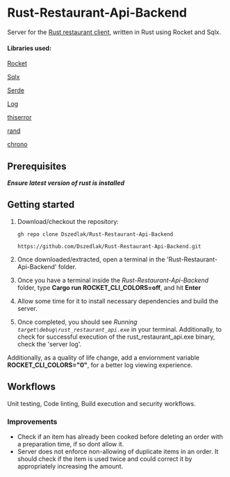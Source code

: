 # Rust-Restaurant-Api-Backend

Server for the [Rust restaurant client](https://github.com/Dszedlak/rust_restaurant_client/blob/master/README.md "Restaurant Client"), written in Rust using Rocket and Sqlx.

#### Libraries used:

[Rocket](https://crates.io/crates/rocket "Rocket.rs")

[Sqlx](https://crates.io/crates/sqlx "Sqlx")

[Serde](https://crates.io/crates/serde "Serde")

[Log](https://crates.io/crates/simplelog "Simplelog")

[thiserror](https://crates.io/crates/thiserror "thiserror")

[rand](https://crates.io/crates/rand "rand")

[chrono](https://crates.io/crates/chrono "chrono")

## Prerequisites

***Ensure latest version of rust is installed***

## Getting started

1. Download/checkout the repository:
   
    ```gh repo clone Dszedlak/Rust-Restaurant-Api-Backend```
  
    ```https://github.com/Dszedlak/Rust-Restaurant-Api-Backend.git```
  
 2. Once downloaded/extracted, open a terminal in the 'Rust-Restaurant-Api-Backend' folder.
 3. Once you have a terminal inside the *Rust-Restaurant-Api-Backend* folder, type **Cargo run ROCKET_CLI_COLORS=off**, and hit **Enter**
 4. Allow some time for it to install necessary dependencies and build the server.
 5. Once completed, you should see *Running `target\debug\rust_restaurant_api.exe`* in your terminal. Additionally, to check for successful execution of the rust_restaurant_api.exe binary, check the 'server log'.

Additionally, as a quality of life change, add a enviornment variable **ROCKET_CLI_COLORS="0"**, for a better log viewing experience.
## Workflows

Unit testing, Code linting, Build execution and security workflows.

### Improvements
- Check if an item has already been cooked before deleting an order with a preparation time, if so dont allow it.
- Server does not enforce non-allowing of duplicate items in an order. It should check if the item is used twice and could correct it by appropriately increasing the amount.


